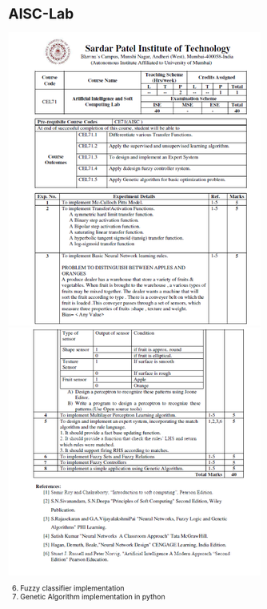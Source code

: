 # AISC-Lab
![](./media/img1.png)
![](./media/img2.png)


6) Fuzzy classifier implementation
7) Genetic Algorithm implementation in python
